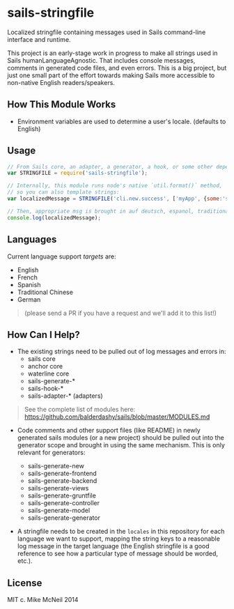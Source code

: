 sails-stringfile
===================

Localized stringfile containing messages used in Sails command-line interface and runtime.

This project is an early-stage work in progress to make all strings used in Sails humanLanguageAgnostic.  That includes console messages, comments in generated code files, and even errors.  This is a big project, but just one small part of the effort towards making Sails more accessible to non-native English readers/speakers.


## How This Module Works

+ Environment variables are used to determine a user's locale.  (defaults to English)


## Usage


```javascript
// From Sails core, an adapter, a generator, a hook, or some other dependency:
var STRINGFILE = require('sails-stringfile');

// Internally, this module runs node's native `util.format()` method,
// so you can also template strings:
var localizedMessage = STRINGFILE('cli.new.success', ['myApp', {some:'stuff'}, 'more stuff'])

// Then, appropriate msg is brought in auf deutsch, espanol, traditional chinese, english, etc.
console.log(localizedMessage);
```


## Languages

Current language support _targets_ are:

+ English
+ French
+ Spanish
+ Traditional Chinese
+ German

> (please send a PR if you have a request and we'll add it to this list!)




## How Can I Help?

+ The existing strings need to be pulled out of log messages and errors in:
  + sails core
  + anchor core
  + waterline core
  + sails-generate-*
  + sails-hook-*
  + sails-adapter-* (adapters)

> See the complete list of modules here: https://github.com/balderdashy/sails/blob/master/MODULES.md

+ Code comments and other support files (like README) in newly generated sails modules (or a new project) should be pulled out into the generator scope and brought in using the same mechanism.  This is only relevant for generators:
  + sails-generate-new
  + sails-generate-frontend
  + sails-generate-backend
  + sails-generate-views
  + sails-generate-gruntfile
  + sails-generate-controller
  + sails-generate-model
  + sails-generate-generator

+ A stringfile needs to be created in the `locales` in this repository for each language we want to support, mapping the string keys to a reasonable log message in the target language (the English stringfile is a good reference to see how a particular type of message should be worded, etc.).





## License

MIT c. Mike McNeil 2014
